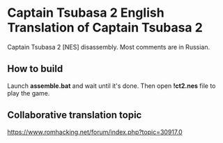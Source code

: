 # Captain Tsubasa 2 English Translation of Captain Tsubasa 2
Captain Tsubasa 2 [NES] disassembly. Most comments are in Russian.

## How to build

Launch **assemble.bat** and wait until it's done.
Then open **!ct2.nes** file to play the game.

## Collaborative translation topic
https://www.romhacking.net/forum/index.php?topic=30917.0

